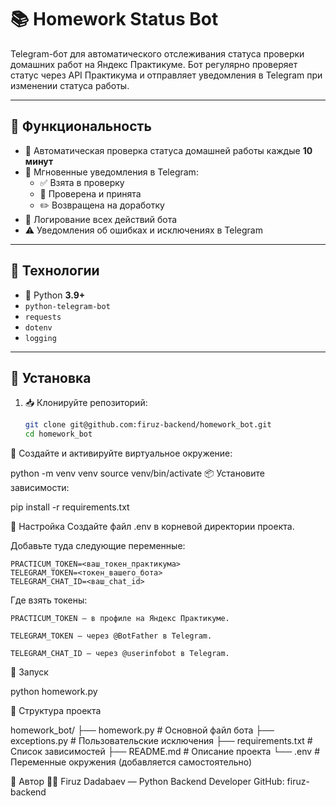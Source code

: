 # 📚 Homework Status Bot

Telegram-бот для автоматического отслеживания статуса проверки домашних работ на Яндекс Практикуме. Бот регулярно проверяет статус через API Практикума и отправляет уведомления в Telegram при изменении статуса работы.

---

## 📌 Функциональность

- 📡 Автоматическая проверка статуса домашней работы каждые **10 минут**
- 📲 Мгновенные уведомления в Telegram:
  - ✅ Взята в проверку
  - 🎉 Проверена и принята
  - ✏️ Возвращена на доработку
- 📝 Логирование всех действий бота
- ⚠️ Уведомления об ошибках и исключениях в Telegram

---

## 📌 Технологии

- 🐍 Python **3.9+**
- `python-telegram-bot`
- `requests`
- `dotenv`
- `logging`

---

## 📌 Установка

1. 📥 Клонируйте репозиторий:

   ```bash
   git clone git@github.com:firuz-backend/homework_bot.git
   cd homework_bot
🐍 Создайте и активируйте виртуальное окружение:

python -m venv venv
source venv/bin/activate
📦 Установите зависимости:

pip install -r requirements.txt


📌 Настройка
Создайте файл .env в корневой директории проекта.

Добавьте туда следующие переменные:

    PRACTICUM_TOKEN=<ваш_токен_практикума>
    TELEGRAM_TOKEN=<токен_вашего_бота>
    TELEGRAM_CHAT_ID=<ваш_chat_id>

Где взять токены:

    PRACTICUM_TOKEN — в профиле на Яндекс Практикуме.

    TELEGRAM_TOKEN — через @BotFather в Telegram.

    TELEGRAM_CHAT_ID — через @userinfobot в Telegram.

📌 Запуск

python homework.py


📌 Структура проекта

homework_bot/
├── homework.py         # Основной файл бота
├── exceptions.py       # Пользовательские исключения
├── requirements.txt    # Список зависимостей
├── README.md           # Описание проекта
└── .env                # Переменные окружения (добавляется самостоятельно)


📌 Автор
👨‍💻 Firuz Dadabaev — Python Backend Developer
GitHub: firuz-backend